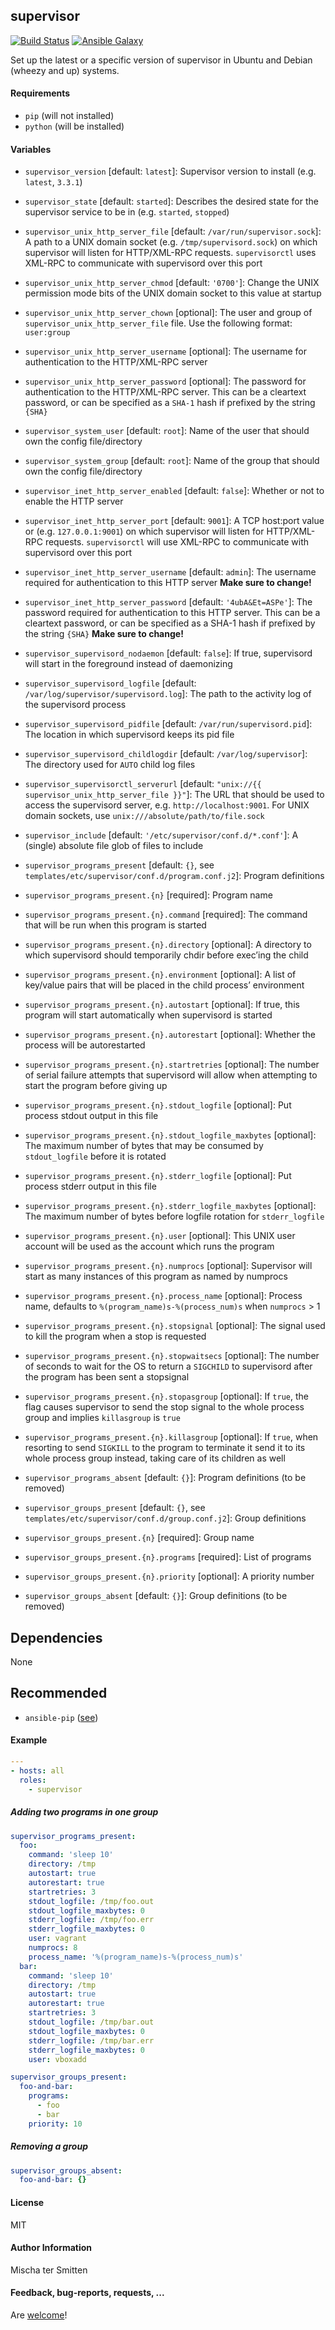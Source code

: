 ## supervisor

[![Build Status](https://travis-ci.org/Oefenweb/ansible-supervisor.svg?branch=master)](https://travis-ci.org/Oefenweb/ansible-supervisor) [![Ansible Galaxy](http://img.shields.io/badge/ansible--galaxy-supervisor-blue.svg)](https://galaxy.ansible.com/tersmitten/supervisor)

Set up the latest or a specific version of supervisor in Ubuntu and Debian (wheezy and up) systems.

#### Requirements

* `pip` (will not installed)
* `python` (will be installed)

#### Variables

* `supervisor_version` [default: `latest`]: Supervisor version to install (e.g. `latest`, `3.3.1`)
* `supervisor_state` [default: `started`]: Describes the desired state for the supervisor service to be in (e.g. `started`, `stopped`)
* `supervisor_unix_http_server_file` [default: `/var/run/supervisor.sock`]: A path to a UNIX domain socket (e.g. `/tmp/supervisord.sock`) on which supervisor will listen for HTTP/XML-RPC requests. `supervisorctl` uses XML-RPC to communicate with supervisord over this port
* `supervisor_unix_http_server_chmod` [default: `'0700'`]: Change the UNIX permission mode bits of the UNIX domain socket to this value at startup
* `supervisor_unix_http_server_chown` [optional]: The user and group of `supervisor_unix_http_server_file` file. Use the following format: `user:group`
* `supervisor_unix_http_server_username` [optional]: The username for authentication to the HTTP/XML-RPC server
* `supervisor_unix_http_server_password` [optional]: The password for authentication to the HTTP/XML-RPC server. This can be a cleartext password, or can be specified as a `SHA-1` hash if prefixed by the string `{SHA}`

* `supervisor_system_user` [default: `root`]: Name of the user that should own the config file/directory
* `supervisor_system_group` [default: `root`]: Name of the group that should own the config file/directory

* `supervisor_inet_http_server_enabled` [default: `false`]: Whether or not to enable the HTTP server
* `supervisor_inet_http_server_port` [default: `9001`]: A TCP host:port value or (e.g. `127.0.0.1:9001`) on which supervisor will listen for HTTP/XML-RPC requests. `supervisorctl` will use XML-RPC to communicate with supervisord over this port
* `supervisor_inet_http_server_username` [default: `admin`]: The username required for authentication to this HTTP server **Make sure to change!**
* `supervisor_inet_http_server_password` [default: `'4ubA&Et=ASPe'`]: The password required for authentication to this HTTP server. This can be a cleartext password, or can be specified as a SHA-1 hash if prefixed by the string `{SHA}` **Make sure to change!**

* `supervisor_supervisord_nodaemon` [default: `false`]: If true, supervisord will start in the foreground instead of daemonizing
* `supervisor_supervisord_logfile` [default: `/var/log/supervisor/supervisord.log`]: The path to the activity log of the supervisord process
* `supervisor_supervisord_pidfile` [default: `/var/run/supervisord.pid`]: The location in which supervisord keeps its pid file
* `supervisor_supervisord_childlogdir` [default: `/var/log/supervisor`]: The directory used for `AUTO` child log files

* `supervisor_supervisorctl_serverurl` [default: `"unix://{{ supervisor_unix_http_server_file }}"`]: The URL that should be used to access the supervisord server, e.g. `http://localhost:9001`. For UNIX domain sockets, use `unix:///absolute/path/to/file.sock`

* `supervisor_include` [default: `'/etc/supervisor/conf.d/*.conf'`]: A (single) absolute file glob of files to include

* `supervisor_programs_present` [default: `{}`, see `templates/etc/supervisor/conf.d/program.conf.j2`]: Program definitions
* `supervisor_programs_present.{n}` [required]: Program name
* `supervisor_programs_present.{n}.command` [required]: The command that will be run when this program is started
* `supervisor_programs_present.{n}.directory` [optional]: A directory to which supervisord should temporarily chdir before exec’ing the child
* `supervisor_programs_present.{n}.environment` [optional]: A list of key/value pairs that will be placed in the child process’ environment
* `supervisor_programs_present.{n}.autostart` [optional]: If true, this program will start automatically when supervisord is started
* `supervisor_programs_present.{n}.autorestart` [optional]: Whether the process will be autorestarted
* `supervisor_programs_present.{n}.startretries` [optional]: The number of serial failure attempts that supervisord will allow when attempting to start the program before giving up
* `supervisor_programs_present.{n}.stdout_logfile` [optional]: Put process stdout output in this file
* `supervisor_programs_present.{n}.stdout_logfile_maxbytes` [optional]: The maximum number of bytes that may be consumed by `stdout_logfile` before it is rotated
* `supervisor_programs_present.{n}.stderr_logfile` [optional]: Put process stderr output in this file
* `supervisor_programs_present.{n}.stderr_logfile_maxbytes` [optional]: The maximum number of bytes before logfile rotation for `stderr_logfile`
* `supervisor_programs_present.{n}.user` [optional]: This UNIX user account will be used as the account which runs the program
* `supervisor_programs_present.{n}.numprocs` [optional]: Supervisor will start as many instances of this program as named by numprocs
* `supervisor_programs_present.{n}.process_name` [optional]: Process name, defaults to `%(program_name)s-%(process_num)s` when `numprocs` > 1
* `supervisor_programs_present.{n}.stopsignal` [optional]: The signal used to kill the program when a stop is requested
* `supervisor_programs_present.{n}.stopwaitsecs` [optional]: The number of seconds to wait for the OS to return a `SIGCHILD` to supervisord after the program has been sent a stopsignal
* `supervisor_programs_present.{n}.stopasgroup` [optional]: If `true`, the flag causes supervisor to send the stop signal to the whole process group and implies `killasgroup` is `true`
* `supervisor_programs_present.{n}.killasgroup` [optional]: If `true`, when resorting to send `SIGKILL` to the program to terminate it send it to its whole process group instead, taking care of its children as well
* `supervisor_programs_absent` [default: `{}`]: Program definitions (to be removed)

* `supervisor_groups_present` [default: `{}`, see `templates/etc/supervisor/conf.d/group.conf.j2`]: Group definitions
* `supervisor_groups_present.{n}` [required]: Group name
* `supervisor_groups_present.{n}.programs` [required]: List of programs
* `supervisor_groups_present.{n}.priority` [optional]: A priority number
* `supervisor_groups_absent` [default: `{}`]: Group definitions (to be removed)

## Dependencies

None

## Recommended

* `ansible-pip` ([see](https://github.com/Oefenweb/ansible-pip))

#### Example

```yaml
---
- hosts: all
  roles:
    - supervisor
```

##### Adding two programs in one group

```yaml
supervisor_programs_present:
  foo:
    command: 'sleep 10'
    directory: /tmp
    autostart: true
    autorestart: true
    startretries: 3
    stdout_logfile: /tmp/foo.out
    stdout_logfile_maxbytes: 0
    stderr_logfile: /tmp/foo.err
    stderr_logfile_maxbytes: 0
    user: vagrant
    numprocs: 8
    process_name: '%(program_name)s-%(process_num)s'
  bar:
    command: 'sleep 10'
    directory: /tmp
    autostart: true
    autorestart: true
    startretries: 3
    stdout_logfile: /tmp/bar.out
    stdout_logfile_maxbytes: 0
    stderr_logfile: /tmp/bar.err
    stderr_logfile_maxbytes: 0
    user: vboxadd

supervisor_groups_present:
  foo-and-bar:
    programs:
      - foo
      - bar
    priority: 10
```

##### Removing a group

```yaml
supervisor_groups_absent:
  foo-and-bar: {}
```

#### License

MIT

#### Author Information

Mischa ter Smitten

#### Feedback, bug-reports, requests, ...

Are [welcome](https://github.com/Oefenweb/ansible-supervisor/issues)!

